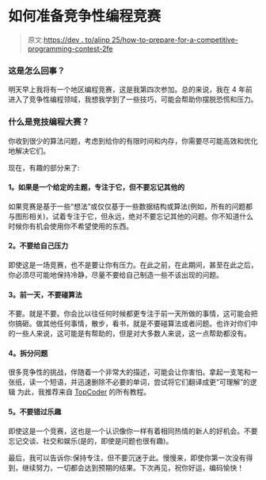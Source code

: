 # 如何准备竞争性编程竞赛

> 原文:[https://dev . to/alinp 25/how-to-prepare-for-a-competitive-programming-contest-2fe](https://dev.to/alinp25/how-to-prepare-for-a-competitive-programming-contest-2fe)

### [](#what-is-this-about)这是怎么回事？

明天早上我将有一个地区编程竞赛，这是我第四次参加。总的来说，我在 4 年前进入了竞争性编程领域，我想我学到了一些技巧，可能会帮助你摆脱恐慌和压力。

### [](#what-is-a-competitive-programming-contest)什么是竞技编程大赛？

你收到很少的算法问题，考虑到给你的有限时间和内存，你需要尽可能高效和优化地解决它们。

现在，有趣的部分来了:

#### [](#1-if-its-a-given-theme-focus-on-it-but-dont-forget-the-others)1。如果是一个给定的主题，专注于它，但不要忘记其他的

如果竞赛是基于一些“想法”或仅仅基于一些数据结构或算法(例如，所有的问题都与图形相关)，试着专注于它，但永远，绝对不要忘记其他的问题。你不知道什么时候你有机会使用你不希望使用的东西。

#### [](#2-dont-stress-yourself)2。不要给自己压力

即使这是一场竞赛，也不是要让你有压力。在此之前，在此期间，甚至在此之后，你必须尽可能地保持冷静，尽量不要给自己制造一些不该出现的问题。

#### [](#3-one-day-before-dont-touch-algorithms)3。前一天，不要碰算法

不要。就是不要。你会比以往任何时候都更专注于前一天所做的事情，这可能会把你搞砸。做其他任何事情，散步，看书，就是不要碰算法或者问题。也许对你们中的一些人来说，这可能是有帮助的，但是对大多数人来说，这一点帮助都没有。

#### [](#4-split-the-problem)4。拆分问题

很多竞争性的挑战，伴随着一个非常大的描述，可能会让你害怕。拿起一支笔和一张纸，读一个短语，并迅速删除不必要的单词，尝试将它们翻译成更“可理解”的逻辑
为此，我推荐来自 [TopCoder](https://www.topcoder.com/community/data-science/data-science-tutorials/) 的所有教程。

#### [](#5-dont-miss-the-fun)5。不要错过乐趣

即使这是一个竞赛，这也是一个认识像你一样有着相同热情的新人的好机会。不要忘记交谈、社交和娱乐(是的，即使是问题也很有趣)。

最后，我可以告诉你:保持专注，但不要沉迷于此。慢慢来，即使你第一次没有得到，继续努力，一切都会达到预期的结果。下次再见，祝你好运，编码愉快！